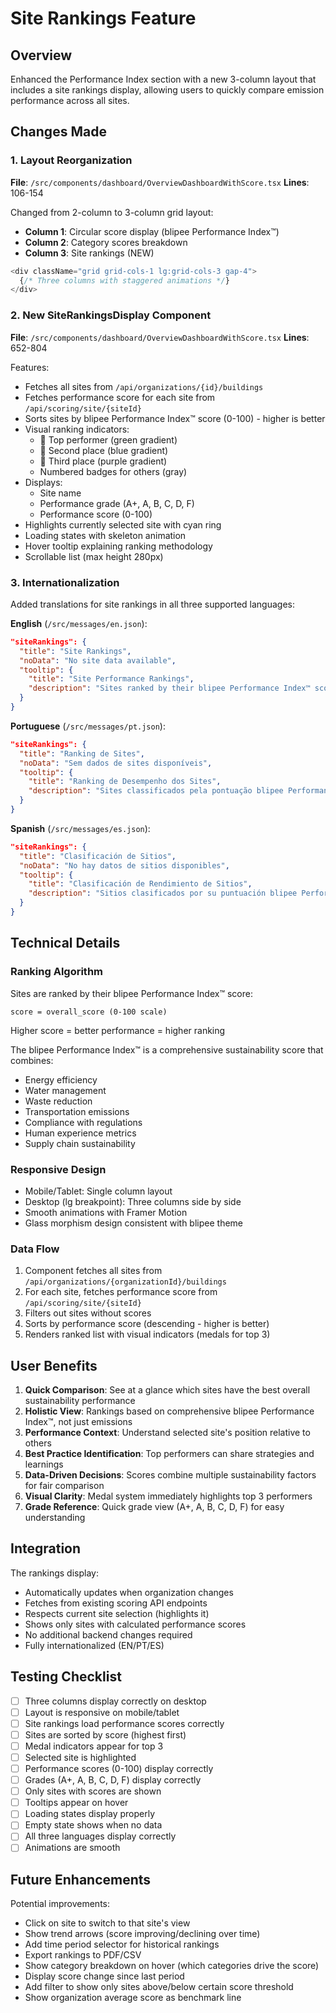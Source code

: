 # Site Rankings Feature

## Overview
Enhanced the Performance Index section with a new 3-column layout that includes a site rankings display, allowing users to quickly compare emission performance across all sites.

## Changes Made

### 1. Layout Reorganization
**File**: `/src/components/dashboard/OverviewDashboardWithScore.tsx`
**Lines**: 106-154

Changed from 2-column to 3-column grid layout:
- **Column 1**: Circular score display (blipee Performance Index™)
- **Column 2**: Category scores breakdown
- **Column 3**: Site rankings (NEW)

```typescript
<div className="grid grid-cols-1 lg:grid-cols-3 gap-4">
  {/* Three columns with staggered animations */}
</div>
```

### 2. New SiteRankingsDisplay Component
**File**: `/src/components/dashboard/OverviewDashboardWithScore.tsx`
**Lines**: 652-804

Features:
- Fetches all sites from `/api/organizations/{id}/buildings`
- Fetches performance score for each site from `/api/scoring/site/{siteId}`
- Sorts sites by blipee Performance Index™ score (0-100) - higher is better
- Visual ranking indicators:
  - 🥇 Top performer (green gradient)
  - 🥈 Second place (blue gradient)
  - 🥉 Third place (purple gradient)
  - Numbered badges for others (gray)
- Displays:
  - Site name
  - Performance grade (A+, A, B, C, D, F)
  - Performance score (0-100)
- Highlights currently selected site with cyan ring
- Loading states with skeleton animation
- Hover tooltip explaining ranking methodology
- Scrollable list (max height 280px)

### 3. Internationalization
Added translations for site rankings in all three supported languages:

**English** (`/src/messages/en.json`):
```json
"siteRankings": {
  "title": "Site Rankings",
  "noData": "No site data available",
  "tooltip": {
    "title": "Site Performance Rankings",
    "description": "Sites ranked by their blipee Performance Index™ score (0-100), where higher scores indicate better overall sustainability performance. Top 3 performers are highlighted with medals. Use this ranking to identify best practices and share learnings across sites."
  }
}
```

**Portuguese** (`/src/messages/pt.json`):
```json
"siteRankings": {
  "title": "Ranking de Sites",
  "noData": "Sem dados de sites disponíveis",
  "tooltip": {
    "title": "Ranking de Desempenho dos Sites",
    "description": "Sites classificados pela pontuação blipee Performance Index™ (0-100), onde pontuações mais altas indicam melhor desempenho geral de sustentabilidade. Os 3 melhores desempenhos são destacados com medalhas. Use este ranking para identificar melhores práticas e compartilhar aprendizados entre sites."
  }
}
```

**Spanish** (`/src/messages/es.json`):
```json
"siteRankings": {
  "title": "Clasificación de Sitios",
  "noData": "No hay datos de sitios disponibles",
  "tooltip": {
    "title": "Clasificación de Rendimiento de Sitios",
    "description": "Sitios clasificados por su puntuación blipee Performance Index™ (0-100), donde puntuaciones más altas indican mejor rendimiento general de sostenibilidad. Los 3 mejores sitios son destacados con medallas. Use esta clasificación para identificar mejores prácticas y compartir conocimientos entre sitios."
  }
}
```

## Technical Details

### Ranking Algorithm
Sites are ranked by their blipee Performance Index™ score:
```
score = overall_score (0-100 scale)
```

Higher score = better performance = higher ranking

The blipee Performance Index™ is a comprehensive sustainability score that combines:
- Energy efficiency
- Water management
- Waste reduction
- Transportation emissions
- Compliance with regulations
- Human experience metrics
- Supply chain sustainability

### Responsive Design
- Mobile/Tablet: Single column layout
- Desktop (lg breakpoint): Three columns side by side
- Smooth animations with Framer Motion
- Glass morphism design consistent with blipee theme

### Data Flow
1. Component fetches all sites from `/api/organizations/{organizationId}/buildings`
2. For each site, fetches performance score from `/api/scoring/site/{siteId}`
3. Filters out sites without scores
4. Sorts by performance score (descending - higher is better)
5. Renders ranked list with visual indicators (medals for top 3)

## User Benefits

1. **Quick Comparison**: See at a glance which sites have the best overall sustainability performance
2. **Holistic View**: Rankings based on comprehensive blipee Performance Index™, not just emissions
3. **Performance Context**: Understand selected site's position relative to others
4. **Best Practice Identification**: Top performers can share strategies and learnings
5. **Data-Driven Decisions**: Scores combine multiple sustainability factors for fair comparison
6. **Visual Clarity**: Medal system immediately highlights top 3 performers
7. **Grade Reference**: Quick grade view (A+, A, B, C, D, F) for easy understanding

## Integration

The rankings display:
- Automatically updates when organization changes
- Fetches from existing scoring API endpoints
- Respects current site selection (highlights it)
- Shows only sites with calculated performance scores
- No additional backend changes required
- Fully internationalized (EN/PT/ES)

## Testing Checklist

- [ ] Three columns display correctly on desktop
- [ ] Layout is responsive on mobile/tablet
- [ ] Site rankings load performance scores correctly
- [ ] Sites are sorted by score (highest first)
- [ ] Medal indicators appear for top 3
- [ ] Selected site is highlighted
- [ ] Performance scores (0-100) display correctly
- [ ] Grades (A+, A, B, C, D, F) display correctly
- [ ] Only sites with scores are shown
- [ ] Tooltips appear on hover
- [ ] Loading states display properly
- [ ] Empty state shows when no data
- [ ] All three languages display correctly
- [ ] Animations are smooth

## Future Enhancements

Potential improvements:
- Click on site to switch to that site's view
- Show trend arrows (score improving/declining over time)
- Add time period selector for historical rankings
- Export rankings to PDF/CSV
- Show category breakdown on hover (which categories drive the score)
- Display score change since last period
- Add filter to show only sites above/below certain score threshold
- Show organization average score as benchmark line
